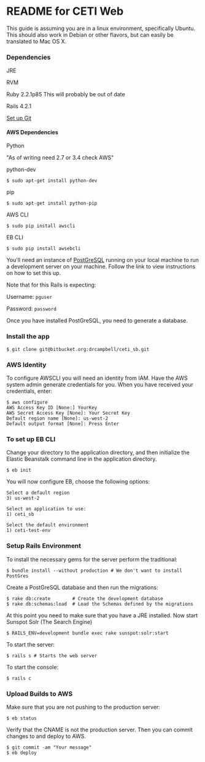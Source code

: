# README for CETI Web #
This guide is assuming you are in a linux environment, specifically Ubuntu. This should also work in Debian or other flavors, but can easily be translated to Mac OS X.

### Dependencies ###
JRE

RVM

Ruby 2.2.1p85 This will probably be out of date 

Rails 4.2.1

[Set up Git](https://help.github.com/articles/set-up-git/)

#### AWS Dependencies ####
Python			

"As of writing need 2.7 or 3.4 check AWS"

python-dev		

`$ sudo apt-get install python-dev`

pip				

`$ sudo apt-get install python-pip`

AWS CLI			

`$ sudo pip install awscli`

EB CLI			

`$ sudo pip install awsebcli`

You'll need an instance of [PostGreSQL](https://www.digitalocean.com/community/tutorials/how-to-use-postgresql-with-your-ruby-on-rails-application-on-ubuntu-14-04)
running on your local machine to run a development server on your machine. Follow the 
link to view instructions on how to set this up.  

Note that for this Rails is expecting:

Username: `pguser`

Password: `password`

Once you have installed PostGreSQL, you need to generate a database.  

### Install the app ###
```
$ git clone git@bitbucket.org:drcampbell/ceti_sb.git
```

### AWS Identity ###
To configure AWSCLI you will need an identity from IAM.  Have the AWS system admin generate credentials for you.  When you have received your credentials, enter:

```
$ aws configure
AWS Access Key ID [None:] YourKey
AWS Secret Access Key [None]: Your Secret Key
Default region name [None]: us-west-2
Default output format [None]: Press Enter
```

### To set up EB CLI ###
Change your directory to the application directory, and then initialize the Elastic Beanstalk command line in the application directory.  

`$ eb init`

You will now configure EB, choose the following options:

```
Select a default region
3) us-west-2

Select an application to use:
1) ceti_sb

Select the default environment
1) ceti-test-env
```

### Setup Rails Environment ###
To install the necessary gems for the server perform the traditional:

`$ bundle install --without production # We don't want to install PostGres`

Create a PostGreSQL database and then run the migrations:

```
$ rake db:create		# Create the development database
$ rake db:schemas:load	# Load the Schemas defined by the migrations
```

At this point you need to make sure that you have a JRE installed.
Now start Sunspot Solr (The Search Engine)

`$ RAILS_ENV=development bundle exec rake sunspot:solr:start`


To start the server:

`$ rails s # Starts the web server`


To start the console:

`$ rails c`

### Upload Builds to AWS ###
Make sure that you are not pushing to the production server:

`$ eb status`

Verify that the CNAME is not the production server. Then you can commit changes to and deploy to AWS. 

```
$ git commit -am "Your message"
$ eb deploy
```